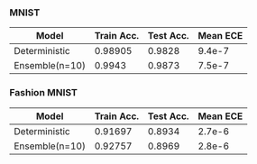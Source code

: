 
### MNIST 
                    
Model  | Train Acc. | Test Acc. |  Mean ECE
------------- | ------------- | ------------- |------------- |
Deterministic | 0.98905 | 0.9828  | 9.4e-7
Ensemble(n=10)| 0.9943  | 0.9873  | 7.5e-7

### Fashion MNIST 
                    
Model  | Train Acc. | Test Acc. |  Mean ECE
------------- | ------------- | ------------- |------------- |
Deterministic | 0.91697 | 0.8934 | 2.7e-6
Ensemble(n=10)| 0.92757 | 0.8969 | 2.8e-6
